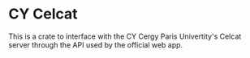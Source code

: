 # CY Celcat

This is a crate to interface with the CY Cergy Paris Univertity's Celcat
server through the API used by the official web app.
